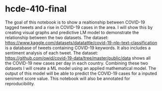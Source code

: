# hcde-410-final
The goal of this notebook is to show a realtionship between COVID-19 tagged tweets and a rise in COVID-19 cases in the area. I will show this by creating visual graphs and predictive LM model to demonstrate the relationship between the two datasets. 
The dataset: https://www.kaggle.com/datasets/datatattle/covid-19-nlp-text-classification is a database of tweets containing COVID-19 keywords. It also includes a sentiment analysis of each tweet. The dataset: https://github.com/owid/covid-19-data/tree/master/public/data shows all the COVID-19 new cases per day in each country. Combining these two datasets I will create a ML model using an applied mathematical model. The output of this model will be able to predict the COVID-19 cases for a inputed seniment score value. This notebook will also be annotated for reproducibility.